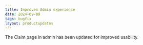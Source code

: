 ```yaml
---
title: Improves Admin experience
date: 2024-09-09
tags: bugfix
layout: productupdates
---
```


The Claim page in admin has been updated for improved usability.
